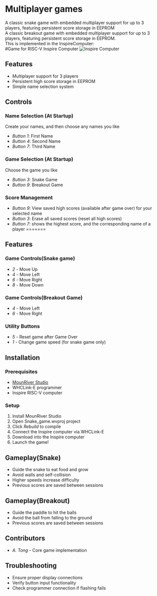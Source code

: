 # Multiplayer games
A classic snake game with embedded multiplayer support for up to 3 players, featuring persistent score storage in EEPROM <br>
A classic breakout game with embedded multiplayer support for up to 3 players, featuring persistent score storage in EEPROM.<br>
This is implemented in the InspireComputer:<br>
#Game for RISC-V Inspire Computer
![Inspire Computer](https://github.com/user-attachments/assets/c666a969-0a7b-4e4c-9170-0d6622b96ce6)


## Features

- Multiplayer support for 3  players
- Persistent high score storage in EEPROM
- Simple name selection system

## Controls

### Name Selection (At Startup)
Create your names, and then choose any names you like
- *Button 1*: First Name
- *Button 4*: Second Name
- *Button 7*: Third Name
### Game Selection (At Startup)
Choose the game you like
- *Button 3*: Snake Game
- *Button 9*: Breakout Game


### Score Management
- *Button 9*: View saved high scores (available after game over) for your selected name
- *Button 3*: Erase all saved scores (reset all high scores)
- *Button 7*: shows the highest score, and the corresponding name of a player 
=======

## Features

### Game Controls(Snake game)
- *2* - Move Up
- *4* - Move Left  
- *6* - Move Right
- *8* - Move Down
### Game Controls(Breakout Game)
- *4* - Move Left  
- *6* - Move Right
  
### Utility Buttons
- *5* - Reset game after Game Over
- *1* - Change game speed (for snake game only)

## Installation

### Prerequisites
- [MounRiver Studio](https://www.mounriver.com/download)
- WHCLink-E programmer
- Inspire RISC-V computer

### Setup
1. Install MounRiver Studio
2. Open Snake_game.wvproj project
3. Click *Rebuild* to compile
4. Connect the Inspire computer via WHCLink-E
5. Download into the Inspire computer
6. Launch the game!

## Gameplay(Snake)
- Guide the snake to eat food and grow
- Avoid walls and self-collision
- Higher speeds increase difficulty
- Previous scores are saved between sessions
## Gameplay(Breakout)
- Guide the paddle to hit the balls
- Avoid the ball from falling to the ground
- Previous scores are saved between sessions

## Contributors
- *A. Tong* - Core game implementation

## Troubleshooting
- Ensure proper display connections
- Verify button input functionality
- Check programmer connection if flashing fails


